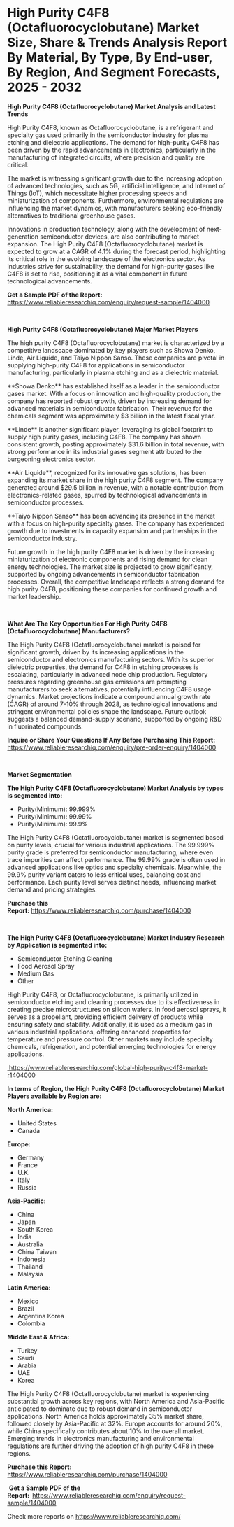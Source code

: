 <p><h1>High Purity C4F8 (Octafluorocyclobutane) Market Size, Share & Trends Analysis Report By Material, By Type, By End-user, By Region, And Segment Forecasts, 2025 - 2032</h1></p><p><strong>High Purity C4F8 (Octafluorocyclobutane) Market Analysis and Latest Trends</strong></p>
<p><p>High Purity C4F8, known as Octafluorocyclobutane, is a refrigerant and specialty gas used primarily in the semiconductor industry for plasma etching and dielectric applications. The demand for high-purity C4F8 has been driven by the rapid advancements in electronics, particularly in the manufacturing of integrated circuits, where precision and quality are critical. </p><p>The market is witnessing significant growth due to the increasing adoption of advanced technologies, such as 5G, artificial intelligence, and Internet of Things (IoT), which necessitate higher processing speeds and miniaturization of components. Furthermore, environmental regulations are influencing the market dynamics, with manufacturers seeking eco-friendly alternatives to traditional greenhouse gases.</p><p>Innovations in production technology, along with the development of next-generation semiconductor devices, are also contributing to market expansion. The High Purity C4F8 (Octafluorocyclobutane) market is expected to grow at a CAGR of 4.1% during the forecast period, highlighting its critical role in the evolving landscape of the electronics sector. As industries strive for sustainability, the demand for high-purity gases like C4F8 is set to rise, positioning it as a vital component in future technological advancements.</p></p>
<p><strong>Get a Sample PDF of the Report:&nbsp;</strong> <a href="https://www.reliableresearchiq.com/enquiry/request-sample/1404000?utm_campaign=3046&utm_medium=2&utm_source=Github&utm_content=ia&utm_term=28032025&utm_id=high-purity-c4f8-octafluorocyclobutane">https://www.reliableresearchiq.com/enquiry/request-sample/1404000</a></p>
<p>&nbsp;</p>
<p><strong>High Purity C4F8 (Octafluorocyclobutane) Major Market Players</strong></p>
<p><p>The high purity C4F8 (Octafluorocyclobutane) market is characterized by a competitive landscape dominated by key players such as Showa Denko, Linde, Air Liquide, and Taiyo Nippon Sanso. These companies are pivotal in supplying high-purity C4F8 for applications in semiconductor manufacturing, particularly in plasma etching and as a dielectric material.</p><p>**Showa Denko** has established itself as a leader in the semiconductor gases market. With a focus on innovation and high-quality production, the company has reported robust growth, driven by increasing demand for advanced materials in semiconductor fabrication. Their revenue for the chemicals segment was approximately $3 billion in the latest fiscal year.</p><p>**Linde** is another significant player, leveraging its global footprint to supply high purity gases, including C4F8. The company has shown consistent growth, posting approximately $31.6 billion in total revenue, with strong performance in its industrial gases segment attributed to the burgeoning electronics sector.</p><p>**Air Liquide**, recognized for its innovative gas solutions, has been expanding its market share in the high purity C4F8 segment. The company generated around $29.5 billion in revenue, with a notable contribution from electronics-related gases, spurred by technological advancements in semiconductor processes.</p><p>**Taiyo Nippon Sanso** has been advancing its presence in the market with a focus on high-purity specialty gases. The company has experienced growth due to investments in capacity expansion and partnerships in the semiconductor industry.</p><p>Future growth in the high purity C4F8 market is driven by the increasing miniaturization of electronic components and rising demand for clean energy technologies. The market size is projected to grow significantly, supported by ongoing advancements in semiconductor fabrication processes. Overall, the competitive landscape reflects a strong demand for high purity C4F8, positioning these companies for continued growth and market leadership.</p></p>
<p>&nbsp;</p>
<p><strong>What Are The Key Opportunities For High Purity C4F8 (Octafluorocyclobutane) Manufacturers?</strong></p>
<p><p>The High Purity C4F8 (Octafluorocyclobutane) market is poised for significant growth, driven by its increasing applications in the semiconductor and electronics manufacturing sectors. With its superior dielectric properties, the demand for C4F8 in etching processes is escalating, particularly in advanced node chip production. Regulatory pressures regarding greenhouse gas emissions are prompting manufacturers to seek alternatives, potentially influencing C4F8 usage dynamics. Market projections indicate a compound annual growth rate (CAGR) of around 7-10% through 2028, as technological innovations and stringent environmental policies shape the landscape. Future outlook suggests a balanced demand-supply scenario, supported by ongoing R&D in fluorinated compounds.</p></p>
<p><strong>Inquire or Share Your Questions If Any Before Purchasing This Report:</strong> <a href="https://www.reliableresearchiq.com/enquiry/pre-order-enquiry/1404000?utm_campaign=3046&utm_medium=2&utm_source=Github&utm_content=ia&utm_term=28032025&utm_id=high-purity-c4f8-octafluorocyclobutane">https://www.reliableresearchiq.com/enquiry/pre-order-enquiry/1404000</a></p>
<p>&nbsp;</p>
<p><strong>Market Segmentation</strong></p>
<p><strong>The High Purity C4F8 (Octafluorocyclobutane) Market Analysis by types is segmented into:</strong></p>
<p><ul><li>Purity(Minimum): 99.999%</li><li>Purity(Minimum): 99.99%</li><li>Purity(Minimum): 99.9%</li></ul></p>
<p><p>The High Purity C4F8 (Octafluorocyclobutane) market is segmented based on purity levels, crucial for various industrial applications. The 99.999% purity grade is preferred for semiconductor manufacturing, where even trace impurities can affect performance. The 99.99% grade is often used in advanced applications like optics and specialty chemicals. Meanwhile, the 99.9% purity variant caters to less critical uses, balancing cost and performance. Each purity level serves distinct needs, influencing market demand and pricing strategies.</p></p>
<p><strong>Purchase this Report:&nbsp;</strong><a href="https://www.reliableresearchiq.com/purchase/1404000?utm_campaign=3046&utm_medium=2&utm_source=Github&utm_content=ia&utm_term=28032025&utm_id=high-purity-c4f8-octafluorocyclobutane">https://www.reliableresearchiq.com/purchase/1404000</a></p>
<p>&nbsp;</p>
<p><strong>The High Purity C4F8 (Octafluorocyclobutane) Market Industry Research by Application is segmented into:</strong></p>
<p><ul><li>Semiconductor Etching Cleaning</li><li>Food Aerosol Spray</li><li>Medium Gas</li><li>Other</li></ul></p>
<p><p>High Purity C4F8, or Octafluorocyclobutane, is primarily utilized in semiconductor etching and cleaning processes due to its effectiveness in creating precise microstructures on silicon wafers. In food aerosol sprays, it serves as a propellant, providing efficient delivery of products while ensuring safety and stability. Additionally, it is used as a medium gas in various industrial applications, offering enhanced properties for temperature and pressure control. Other markets may include specialty chemicals, refrigeration, and potential emerging technologies for energy applications.</p></p>
<p><a href="https://www.reliableresearchiq.com/global-high-purity-c4f8-market-r1404000?utm_campaign=3046&utm_medium=2&utm_source=Github&utm_content=ia&utm_term=28032025&utm_id=high-purity-c4f8-octafluorocyclobutane">&nbsp;https://www.reliableresearchiq.com/global-high-purity-c4f8-market-r1404000</a></p>
<p><strong>In terms of Region, the High Purity C4F8 (Octafluorocyclobutane) Market Players available by Region are:</strong></p>
<p>
    <p> <strong> North America: </strong>
        <ul>
            <li>United States</li>
            <li>Canada</li>
        </ul>
        </p> 
    <p> <strong> Europe: </strong>
        <ul>
            <li>Germany</li>
            <li>France</li>
            <li>U.K.</li>
            <li>Italy</li>
            <li>Russia</li>
        </ul>
        </p> 
    <p> <strong> Asia-Pacific: </strong>
        <ul>
            <li>China</li>
            <li>Japan</li>
            <li>South Korea</li>
            <li>India</li>
            <li>Australia</li>
            <li>China Taiwan</li>
            <li>Indonesia</li>
            <li>Thailand</li>
            <li>Malaysia</li>
        </ul>
        </p> 
    <p> <strong> Latin America: </strong>
        <ul>
            <li>Mexico</li>
            <li>Brazil</li>
            <li>Argentina Korea</li>
            <li>Colombia</li>
        </ul>
        </p> 
    <p> <strong> Middle East & Africa: </strong>
        <ul>
            <li>Turkey</li>
            <li>Saudi</li>
            <li>Arabia</li>
            <li>UAE</li>
            <li>Korea</li>
        </ul>
    </p>
    </p>
<p><p>The High Purity C4F8 (Octafluorocyclobutane) market is experiencing substantial growth across key regions, with North America and Asia-Pacific anticipated to dominate due to robust demand in semiconductor applications. North America holds approximately 35% market share, followed closely by Asia-Pacific at 32%. Europe accounts for around 20%, while China specifically contributes about 10% to the overall market. Emerging trends in electronics manufacturing and environmental regulations are further driving the adoption of high purity C4F8 in these regions.</p></p>
<p><strong>Purchase this Report: </strong><a href="https://www.reliableresearchiq.com/purchase/1404000?utm_campaign=3046&utm_medium=2&utm_source=Github&utm_content=ia&utm_term=28032025&utm_id=high-purity-c4f8-octafluorocyclobutane">https://www.reliableresearchiq.com/purchase/1404000</a></p>
<p>&nbsp;<strong>Get a Sample PDF of the Report:&nbsp;&nbsp;</strong><a href="https://www.reliableresearchiq.com/enquiry/request-sample/1404000?utm_campaign=3046&utm_medium=2&utm_source=Github&utm_content=ia&utm_term=28032025&utm_id=high-purity-c4f8-octafluorocyclobutane">https://www.reliableresearchiq.com/enquiry/request-sample/1404000</a></p>
<p><strong></strong></p>
<p>Check more reports on <a href="https://www.reliableresearchiq.com/?utm_campaign=3046&utm_medium=2&utm_source=Github&utm_content=ia&utm_term=28032025&utm_id=high-purity-c4f8-octafluorocyclobutane">https://www.reliableresearchiq.com/</a></p>